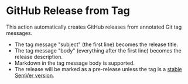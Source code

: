 # GitHub Release from Tag

This action automatically creates GitHub releases from annotated Git tag
messages.

- The tag message "subject" (the first line) becomes the release title.
- The tag message "body" (everything after the first line) becomes the release
  description.
- Markdown in the tag message body is supported.
- The release will be marked as a pre-release unless the tag is a
  [stable SemVer version].

<!-- References -->

[stable semver version]: https://semver.org/#semantic-versioning-specification-semver
